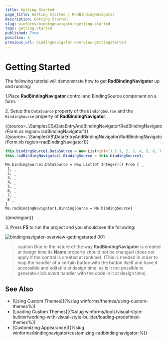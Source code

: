 ```yaml
---
title: Getting Started
page_title: Getting Started | RadBindingNavigator
description: Getting Started
slug: winforms/bindingnavigator/getting-started
tags: getting,started
published: True
position: 1
previous_url: bindingnavigator-overview-gettingstarted
---
```


# Getting Started

The following tutorial will demonstrate how to get __RadBindingNavigator__ up and running: 

1\.Place __RadBindingNavigator__ control and BindingSource component on a form.

2\. Setup the `DataSource` property of the `BindingSource` and the `BindingSource` property of __RadBindingNavigator__.
          
{{source=..\SamplesCS\DataEntryAndBindingNavigator\RadBindingNavigatorForm.cs region=radBindingNavigator1}} 
{{source=..\SamplesVB\DataEntryAndBindingNavigator\RadBindingNavigatorForm.vb region=radBindingNavigator1}} 

````C#
this.bindingSource1.DataSource = new List<int>() { 1, 2, 3, 4, 5, 6, 7, 8 };
this.radBindingNavigator1.BindingSource = this.bindingSource1;

````
````VB.NET
Me.bindingSource1.DataSource = New List(Of Integer)() From { _
 1, _
 2, _
 3, _
 4, _
 5, _
 6, _
 7, _
 8 _
}
Me.radBindingNavigator1.BindingSource = Me.bindingSource1

````

{{endregion}} 

3\. Press __F5__ to run the project and you should see the following:

![bindingnavigator-overview-gettingstarted 001](images/bindingnavigator-overview-gettingstarted001.png)

>caution Due to the nature of the way __RadBindingNavigator__ is created at design time its __Name__ property should not be changed (does not apply if the control is created at runtime).
>(This is needed in order to map the handler of a certain button with the button itself and have it accessible and editable at design time, as is it not possible to generate click event handler with the code in it at design time).
>

## See Also

 * [Using Custom Themes]({%slug winforms/themes/using-custom-themes%})
 * [Loading Custom Themes]({%slug winforms/tools/visual-style-builder/working-with-visual-style-builder/loading-predefined-themes%})
 * [Customizing Appearance]({%slug winforms/bindingnavigator/customizing-radbindingnavigator-%})

